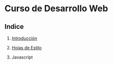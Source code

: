 # Curso de Desarrollo Web

## Indice

1. [Introducción](recursos/intro.md)

2. [Hojas de Estilo](recursos/css3.md)

3. Javascript
